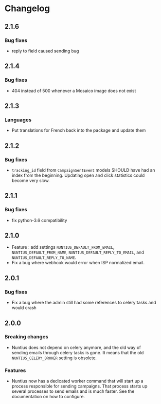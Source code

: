 # Changelog

## 2.1.6

### Bug fixes
* reply to field caused sending bug

## 2.1.4

### Bug fixes

* 404 instead of 500 whenever a Mosaico image does not exist

## 2.1.3

### Languages

* Put translations for French back into the package and update them

## 2.1.2

### Bug fixes

* `tracking_id` field from `CampaignSentEvent` models SHOULD have had an index from the beginning. Updating open and
  click statistics could become very slow.

## 2.1.1

### Bug fixes

* fix python-3.6 compatibility

## 2.1.0

* Feature : add settings `NUNTIUS_DEFAULT_FROM_EMAIL`, `NUNTIUS_DEFAULT_FROM_NAME`,
`NUNTIUS_DEFAULT_REPLY_TO_EMAIL`, and `NUNTIUS_DEFAULT_REPLY_TO_NAME`.
* Fix a bug where webhook would error when ISP normalized email.

## 2.0.1

### Bug fixes

* Fix a bug where the admin still had some references to celery tasks and would crash

## 2.0.0

### Breaking changes

* Nuntius does not depend on celery anymore, and the old way of sending emails through celery tasks is gone. It means
  that the old `NUNTIUS_CELERY_BROKER` setting is obsolete.
  
### Features

* Nuntius now has a dedicated worker command that will start up a process responsible for sending campaigns. That
  process starts up several processes to send emails and is much faster. See the documentation on how to configure.
  